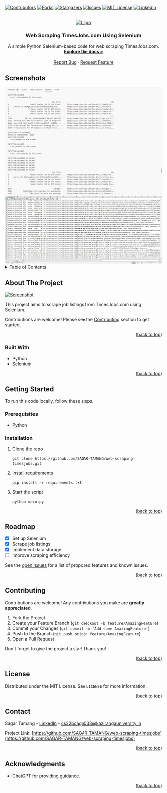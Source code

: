 <a name="readme-top"></a>

[![Contributors][contributors-shield]][contributors-url]
[![Forks][forks-shield]][forks-url]
[![Stargazers][stars-shield]][stars-url]
[![Issues][issues-shield]][issues-url]
[![MIT License][license-shield]][license-url]
[![LinkedIn][linkedin-shield]][linkedin-url]

<!-- PROJECT LOGO -->
<br />
<div align="center">
  <a href="https://github.com/SAGAR-TAMANG/web-scraping-timesjobs">
    <img src="https://upload.wikimedia.org/wikipedia/commons/thumb/d/d5/Selenium_Logo.png/861px-Selenium_Logo.png" alt="Logo" width="80" height="80">
  </a>

<h3 align="center">Web Scraping TimesJobs.com Using Selenium</h3>

  <p align="center">
    A simple Python Selenium-based code for web scraping TimesJobs.com.
    <br />
    <a href="https://github.com/SAGAR-TAMANG/web-scraping-timesjobs/README.md"><strong>Explore the docs »</strong></a>
    <br />
    <br />
    <a href="https://github.com/SAGAR-TAMANG/web-scraping-timesjobs/issues">Report Bug</a>
    ·
    <a href="https://github.com/SAGAR-TAMANG/web-scraping-timesjobs/issues">Request Feature</a>
  </p>
</div>

## Screenshots

<img src="img/ss.png">
<img src="img/ss2.png">

<!-- TABLE OF CONTENTS -->
<details>
  <summary>Table of Contents</summary>
  <ol>
    <li>
      <a href="#about-the-project">About The Project</a>
      <ul>
        <li><a href="#built-with">Built With</a></li>
      </ul>
    </li>
    <li>
      <a href="#getting-started">Getting Started</a>
      <ul>
        <li><a href="#prerequisites">Prerequisites</a></li>
        <li><a href="#installation">Installation</a></li>
      </ul>
    </li>
    <li><a href="#usage">Usage</a></li>
    <li><a href="#roadmap">Roadmap</a></li>
    <li><a href="#contributing">Contributing</a></li>
    <li><a href="#license">License</a></li>
    <li><a href="#contact">Contact</a></li>
    <li><a href="#acknowledgments">Acknowledgments</a></li>
  </ol>
</details>

<!-- ABOUT THE PROJECT -->
## About The Project

[![Screenshot][product-screenshot]](#about-the-project)

This project aims to scrape job listings from TimesJobs.com using Selenium.

Contributions are welcome! Please see the [Contributing](#contributing) section to get started.

<p align="right">(<a href="#readme-top">back to top</a>)</p>

### Built With

* Python
* Selenium

<p align="right">(<a href="#readme-top">back to top</a>)</p>

<!-- GETTING STARTED -->
## Getting Started

To run this code locally, follow these steps.

### Prerequisites

* Python

### Installation

1. Clone the repo
    ```
    git clone https://github.com/SAGAR-TAMANG/web-scraping-timesjobs.git
    ```
2. Install requirements
    ```
    pip install -r requirements.txt
    ```

3. Start the script
    ```
    python main.py
    ```

<p align="right">(<a href="#readme-top">back to top</a>)</p>

<!-- ROADMAP -->
## Roadmap

- [x] Set up Selenium
- [x] Scrape job listings
- [x] Implement data storage
- [ ] Improve scraping efficiency

See the [open issues](https://github.com/SAGAR-TAMANG/web-scraping-timesjobs/issues) for a list of proposed features and known issues.

<p align="right">(<a href="#readme-top">back to top</a>)</p>

<!-- CONTRIBUTING -->
## Contributing

Contributions are welcome! Any contributions you make are **greatly appreciated**.

1. Fork the Project
2. Create your Feature Branch (`git checkout -b feature/AmazingFeature`)
3. Commit your Changes (`git commit -m 'Add some AmazingFeature'`)
4. Push to the Branch (`git push origin feature/AmazingFeature`)
5. Open a Pull Request

Don't forget to give the project a star! Thank you!

<p align="right">(<a href="#readme-top">back to top</a>)</p>

<!-- LICENSE -->
## License

Distributed under the MIT License. See `LICENSE` for more information.

<p align="right">(<a href="#readme-top">back to top</a>)</p>

<!-- CONTACT -->
## Contact

Sagar Tamang - [LinkedIn](https://www.linkedin.com/in/sagar-tmg/) - cs22bcagn033@kazirangauniversity.in

Project Link: [https://github.com/SAGAR-TAMANG/web-scraping-timesjobs](https://github.com/SAGAR-TAMANG/web-scraping-timesjobs)

<p align="right">(<a href="#readme-top">back to top</a>)</p>

<!-- ACKNOWLEDGMENTS -->
## Acknowledgments

* [ChatGPT](https://chat.openai.com/) for providing guidance.

<p align="right">(<a href="#readme-top">back to top</a>)</p>

<!-- MARKDOWN LINKS & IMAGES -->
<!-- https://www.markdownguide.org/basic-syntax/#reference-style-links -->
[contributors-shield]: https://img.shields.io/github/contributors/SAGAR-TAMANG/web-scraping-timesjobs.svg?style=for-the-badge
[contributors-url]: https://github.com/SAGAR-TAMANG/web-scraping-timesjobs/graphs/contributors
[forks-shield]: https://img.shields.io/github/forks/SAGAR-TAMANG/web-scraping-timesjobs.svg?style=for-the-badge
[forks-url]: https://github.com/SAGAR-TAMANG/web-scraping-timesjobs/network/members
[stars-shield]: https://img.shields.io/github/stars/SAGAR-TAMANG/web-scraping-timesjobs.svg?style=for-the-badge
[stars-url]: https://github.com/SAGAR-TAMANG/web-scraping-timesjobs/stargazers
[issues-shield]: https://img.shields.io/github/issues/SAGAR-TAMANG/web-scraping-timesjobs.svg?style=for-the-badge
[issues-url]: https://github.com/SAGAR-TAMANG/web-scraping-timesjobs/issues
[license-shield]: https://img.shields.io/github/license/SAGAR-TAMANG/web-scraping-timesjobs.svg?style=for-the-badge
[license-url]: https://github.com/SAGAR-TAMANG/web-scraping-timesjobs/LICENSE
[linkedin-shield]: https://img.shields.io/badge/-LinkedIn-black.svg?style=for-the-badge&logo=linkedin&colorB=555
[linkedin-url]: https://www.linkedin.com/in/sagar-tmg/
[product-screenshot]: img/screenshot.png
